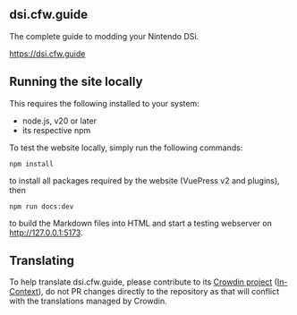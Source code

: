 ## dsi.cfw.guide
The complete guide to modding your Nintendo DSi. 

https://dsi.cfw.guide

## Running the site locally

This requires the following installed to your system:
- node.js, v20 or later
- its respective npm

To test the website locally, simply run the following commands:
```
npm install
```
to install all packages required by the website (VuePress v2 and plugins), then
```
npm run docs:dev
```
to build the Markdown files into HTML and start a testing webserver on http://127.0.0.1:5173.

## Translating

To help translate dsi.cfw.guide, please contribute to its [Crowdin project](https://crowdin.com/project/dsi-guide) ([In-Context](https://dsi.cfw.guide/translate/)), do not PR changes directly to the repository as that will conflict with the translations managed by Crowdin.
